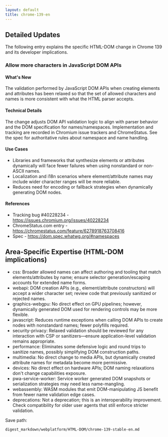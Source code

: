 ```yaml
---
layout: default
title: chrome-139-en
---
```


## Detailed Updates

The following entry explains the specific HTML-DOM change in Chrome 139 and its developer implications.

### Allow more characters in JavaScript DOM APIs

#### What's New
The validation performed by JavaScript DOM APIs when creating elements and attributes has been relaxed so that the set of allowed characters and names is more consistent with what the HTML parser accepts.

#### Technical Details
The change adjusts DOM API validation logic to align with parser behavior and the DOM specification for names/namespaces. Implementation and tracking are recorded in Chromium issue trackers and ChromeStatus. See the spec for authoritative rules about namespace and name handling.

#### Use Cases
- Libraries and frameworks that synthesize elements or attributes dynamically will face fewer failures when using nonstandard or non-ASCII names.
- Localization and i18n scenarios where element/attribute names may include wider character ranges will be more reliable.
- Reduces need for encoding or fallback strategies when dynamically generating DOM nodes.

#### References
- Tracking bug #40228234 - https://issues.chromium.org/issues/40228234
- ChromeStatus.com entry - https://chromestatus.com/feature/6278918763708416
- Spec - https://dom.spec.whatwg.org/#namespaces

## Area-Specific Expertise (HTML-DOM implications)

- css: Broader allowed names can affect authoring and tooling that match elements/attributes by name; ensure selector generation/escaping accounts for extended name forms.
- webapi: DOM creation APIs (e.g., element/attribute constructors) will accept a wider character set; review code that previously sanitized or rejected names.
- graphics-webgpu: No direct effect on GPU pipelines; however, dynamically generated DOM used for rendering controls may be more flexible.
- javascript: Reduces runtime exceptions when calling DOM APIs to create nodes with nonstandard names; fewer polyfills required.
- security-privacy: Relaxed validation should be reviewed for any interaction with CSP or sanitizers—ensure application-level validation remains appropriate.
- performance: Eliminates some defensive logic and round trips to sanitize names, possibly simplifying DOM construction paths.
- multimedia: No direct change to media APIs, but dynamically created attribute names for metadata become more permissive.
- devices: No direct effect on hardware APIs; DOM naming relaxations don't change capabilities exposure.
- pwa-service-worker: Service worker generated DOM snapshots or serialization strategies may need less name-mangling.
- webassembly: WASM modules that emit DOM-manipulating JS benefit from fewer name validation edge cases.
- deprecations: Not a deprecation; this is an interoperability improvement. Check compatibility for older user agents that still enforce stricter validation.

Save path:
```text
digest_markdown/webplatform/HTML-DOM/chrome-139-stable-en.md
